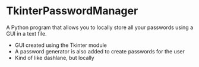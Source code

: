 # TkinterPasswordManager

A Python program that allows you to locally store all your passwords using a GUI in a text file.
- GUI created using the Tkinter module
- A password generator is also added to create passwords for the user
- Kind of like dashlane, but locally
